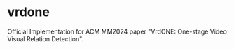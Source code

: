 # vrdone
Official Implementation for ACM MM2024 paper "VrdONE: One-stage Video Visual Relation Detection".
